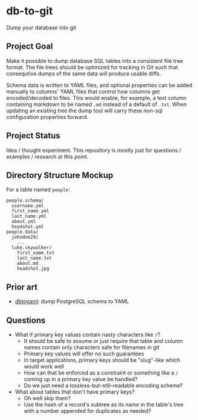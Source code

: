# db-to-git
Dump your database into git

## Project Goal

Make it possible to dump database SQL tables into a consistent file tree format. The file trees should be optimized for tracking in Git such that consequtive dumps of the same data will produce usable diffs.

Schema data is written to YAML files, and optional properties can be added manually to columns' YAML files that control how columns get encoded/decoded to files. This would enable, for example, a text column containing markdown to be named `.md` instead of a default of `.txt`. When updating an existing tree the dump tool will carry these non-sql configuration properties forward.

## Project Status

Idea / thought experiment. This repository is mostly just for questions / examples / research at this point.

## Directory Structure Mockup

For a table named `people`:
```
people.schema/
  username.yml
  first_name.yml
  last_name.yml
  about.yml
  headshot.yml
people.data/
  johndoe29/
    ...
  luke.skywalker/
    first_name.txt
    last_name.txt
    about.md
    headshot.jpg
```


## Prior art

- [dbtoyaml](http://pgxn.org/dist/pyrseas/docs/dbtoyaml.html): dump PostgreSQL schema to YAML

## Questions

- What if primary key values contain nasty characters like `/`?
  - It should be safe to assume or just require that table and column names contain only characters safe for filenames in git
  - Primary key values will offer no such guarantees
  - In target applications, primary keys should be "slug"-like which would work well
  - How can that be enforced as a constraint or something like a `/` coming up in a primary key value be handled?
  - Do we just need a lossless-but-still-readable encoding scheme?
- What about tables that don't have primary keys?
  - Oh well skip them?
  - Use the hash of a record's subtree as its name in the table's tree with a number appended for duplicates as needed?
